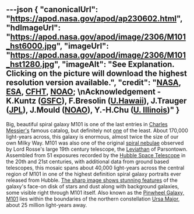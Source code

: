---json
{
  "canonicalUrl": "https://apod.nasa.gov/apod/ap230602.html",
  "hdImageUrl": "https://apod.nasa.gov/apod/image/2306/M101_hst6000.jpg",
  "imageUrl": "https://apod.nasa.gov/apod/image/2306/M101_hst1280.jpg",
  "imageAlt": "See Explanation. Clicking on the picture will download the highest resolution version available.",
  "credit": "[NASA](https://www.nasa.gov/), [ESA](https://www.spacetelescope.org/), [CFHT](https://www.cfht.hawaii.edu/), [NOAO](https://noirlab.edu/public/about/history-of-noao/);  \nAcknowledgement - K.Kuntz ([GSFC](https://universe.gsfc.nasa.gov/)), F.Bresolin ([U.Hawaii](https://www.ifa.hawaii.edu/)), J.Trauger ([JPL](https://www.jpl.nasa.gov/)), J.Mould ([NOAO](https://noirlab.edu/public/about/history-of-noao/)), Y.-H.Chu ([U. Illinois](https://astro.illinois.edu/))"
}
---

Big, beautiful spiral galaxy M101 is one of the last entries in [Charles Messier's](https://www.nasa.gov/content/explore-the-night-sky-hubble-s-messier-catalog-bio) famous catalog, but definitely not [one](https://www.messier.seds.org/m/m102d.html) of the least. About 170,000 light-years across, this galaxy is enormous, almost twice the size of our own Milky Way. M101 was also one of the original [spiral nebulae](https://www.messier.seds.org/more/m101_rosse.html) observed by Lord Rosse's large 19th century telescope, the [Leviathan](https://birrcastle.com/telescope-astronomy/) of Parsontown. Assembled from 51 exposures recorded by the [Hubble Space Telescope](https://hubblesite.org/) in the 20th and 21st centuries, with additional data from ground based telescopes, this mosaic spans about 40,000 light-years across the central region of M101 in one of the highest definition spiral galaxy portraits ever released from Hubble. [The sharp image shows stunning features](https://hubblesite.org/contents/media/images/2006/10/1865-Image.html) of the galaxy's face-on disk of stars and dust along with background galaxies, some visible right through M101 itself. Also known as the [Pinwheel Galaxy, M101](https://www.messier.seds.org/m/m101.html) lies within the boundaries of the northern constellation [Ursa Major](https://apod.nasa.gov/apod/ap160123.html), about 25 million light-years away.
